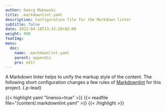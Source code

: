 ```yaml
---
author: Georg Makowski
title: .markdownlint.yaml
description: Configuration file for the Markdown linter
subtitle: false
date: 2022-04-18T13:33:28+02:00
weight: 999
featImg:
menu:
  doc:
    name: .markdownlint.yaml
    parent: appendix
    pre: edit
---
```


A Markdown linter helps to unify the markup style of the content. The following short configuration changes a few rules of [Markdownlint][mlint] for this project.
{.p-lead} <!--more-->

{{< highlight yaml "linenos=true" >}}
{{< readfile file="/content/.markdownlint.yaml" >}}
{{< /highlight >}}

[mlint]: https://github.com/DavidAnson/markdownlint "Markdownlint"
